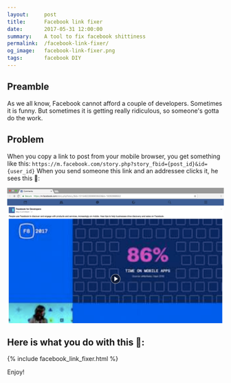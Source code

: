 ```yaml
---
layout:     post
title:      Facebook link fixer
date:       2017-05-31 12:00:00
summary:    A tool to fix facebook shittiness
permalink:  /facebook-link-fixer/
og_image:   facebook-link-fixer.png
tags:       facebook DIY 
---
```

## Preamble 
As we all know, Facebook cannot afford a couple of developers. Sometimes it is funny. 
But sometimes it is getting really ridiculous, so someone's gotta do the work.

## Problem 
When you copy a link to post from your mobile browser, you get something like this: 
`https://m.facebook.com/story.php?story_fbid={post_id}&id={user_id}`
When you send someone this link and an addressee clicks it, he sees this 💩:

![faceb💩k](/images/facebook.png "Faceb💩k")

## Here is what you do with this 💩:

{% include facebook_link_fixer.html %}

Enjoy!